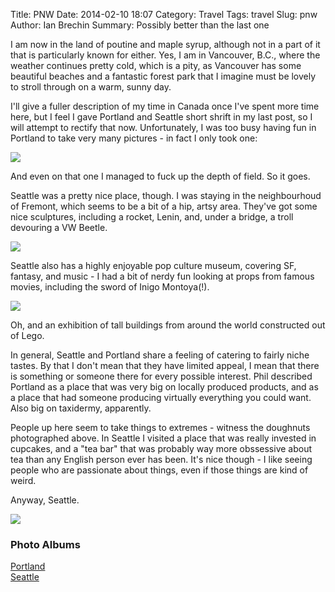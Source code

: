 Title: PNW
Date: 2014-02-10 18:07
Category: Travel
Tags: travel
Slug: pnw
Author: Ian Brechin
Summary: Possibly better than the last one


I am now in the land of poutine and maple syrup, although not in a part of it that is particularly known for either. Yes, I am in Vancouver, B.C., where the weather continues pretty cold, which is a pity, as Vancouver has some beautiful beaches and a fantastic forest park that I imagine must be lovely to stroll through on a warm, sunny day.  

I'll give a fuller description of my time in Canada once I've spent more time here, but I feel I gave Portland and Seattle short shrift in my last post, so I will attempt to rectify that now. Unfortunately, I was too busy having fun in Portland to take very many pictures - in fact I only took one:  

![](https://lh5.googleusercontent.com/-vBacmfPVlQQ/Uvb-EtSs_7I/AAAAAAAAHZY/NBGKe8G7QQs/s768/DSC05747.JPG)

And even on that one I managed to fuck up the depth of field. So it goes.  

Seattle was a pretty nice place, though. I was staying in the neighbourhoud of Fremont, which seems to be a bit of a hip, artsy area. They've got some nice sculptures, including a rocket, Lenin, and, under a bridge, a troll devouring a VW Beetle.  

![](https://lh5.googleusercontent.com/-BSGmgHIo76s/Uvb-pL-KDZI/AAAAAAAAHZ8/9mHJVEl1qTM/s768/DSC05751.JPG)

Seattle also has a highly enjoyable pop culture museum, covering SF, fantasy, and music - I had a bit of nerdy fun looking at props from famous movies, including the sword of Inigo Montoya(!).  

![](https://lh5.googleusercontent.com/-ISj5Pw7KEFE/UvcCsEQBZWI/AAAAAAAAHdE/EvcONBO6V0s/s768/DSC05857.JPG)

Oh, and an exhibition of tall buildings from around the world constructed out of Lego.  

In general, Seattle and Portland share a feeling of catering to fairly niche tastes. By that I don't mean that they have limited appeal, I mean that there is something or someone there for every possible interest. Phil described Portland as a place that was very big on locally produced products, and as a place that had someone producing virtually everything you could want. Also big on taxidermy, apparently.  

People up here seem to take things to extremes - witness the doughnuts photographed above. In Seattle I visited a place that was really invested in cupcakes, and a "tea bar" that was probably way more obssessive about tea than any English person ever has been. It's nice though - I like seeing people who are passionate about things, even if those things are kind of weird.  

Anyway, Seattle.  

![](https://lh3.googleusercontent.com/-798YsJEKvlc/UvcCS4RE3tI/AAAAAAAAHcY/AcX22va2nD0/s768/DSC05835.JPG)

### Photo Albums

[Portland](https://picasaweb.google.com/110277251572045373854/Portland?authuser=0&authkey=Gv1sRgCMTiysfNwM3WMw&feat=directlink)  
[Seattle](https://picasaweb.google.com/110277251572045373854/Seattle?authuser=0&authkey=Gv1sRgCPbw6oyBvMOmcw&feat=directlink)  